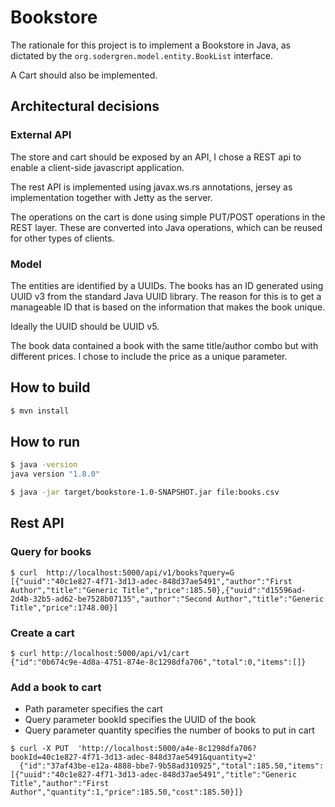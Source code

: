 # Bookstore

The rationale for this project is to implement a
Bookstore in Java, as dictated by the
`org.sodergren.model.entity.BookList` interface.

A Cart should also be implemented.

## Architectural decisions


### External API
The store and cart should be exposed by an API, I chose 
a REST api to enable a client-side javascript application.
 
The rest API is implemented using javax.ws.rs annotations, 
jersey as implementation together with Jetty as the server.

The operations on the cart is done using simple PUT/POST
operations in the REST layer. These are converted into 
Java operations, which can be reused for other types of
clients.

### Model

The entities are identified by a UUIDs.
The books has an ID generated using UUID v3 from the standard
Java UUID library. The reason for this is to get a manageable ID
 that is based on the information that makes the book unique.

Ideally the UUID should be UUID v5.

The book data contained a book with the same title/author combo
but with different prices. I chose to include the price as a unique
parameter.

## How to build

```bash
$ mvn install
```

## How to run

```bash
$ java -version
java version "1.8.0"

$ java -jar target/bookstore-1.0-SNAPSHOT.jar file:books.csv
```

## Rest API

### Query for books

```
$ curl  http://localhost:5000/api/v1/books?query=G
[{"uuid":"40c1e827-4f71-3d13-adec-848d37ae5491","author":"First Author","title":"Generic Title","price":185.50},{"uuid":"d15596ad-2d4b-32b5-ad62-be7528b07135","author":"Second Author","title":"Generic Title","price":1748.00}]
```

### Create a cart

```
$ curl http://localhost:5000/api/v1/cart
{"id":"0b674c9e-4d8a-4751-874e-8c1298dfa706","total":0,"items":[]}
```

### Add a book to cart
* Path parameter specifies the cart
* Query parameter bookId specifies the UUID of the book
* Query parameter quantity specifies the number of books to put in cart

```
$ curl -X PUT  'http://localhost:5000/a4e-8c1298dfa706?bookId=40c1e827-4f71-3d13-adec-848d37ae5491&quantity=2'
  {"id":"37af43be-e12a-4888-bbe7-9b58ad310925","total":185.50,"items":[{"uuid":"40c1e827-4f71-3d13-adec-848d37ae5491","title":"Generic Title","author":"First Author","quantity":1,"price":185.50,"cost":185.50}]}
```